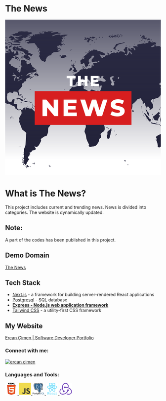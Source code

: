 # The News

![the-news](public/images/readme-logo.svg)

# **What is The News?**

This project includes current and trending news. News is divided into categories. The website is dynamically updated.

## Note:

A part of the codes has been published in this project.

<!-- ## Demo Video -->

<!-- https://github.com/ercan3434/the-news/assets/59047750/ca23d5a3-4161-44e6-be1e-91750f386c71 -->

<!-- <video width="320" height="240" controls autoPlay loop muted><source src="./public/video/the-news-1.mp4" type="video/mp4"/></video> -->

## Demo Domain

[The News](https://news.ercancimen.tk/)

## **Tech Stack**

- [Next.js](https://nextjs.org/) - a framework for building server-rendered React applications
- [Postgresql](https://www.postgresql.org/) - SQL database
- **[Express - Node.js web application framework](https://expressjs.com/)**
- [Tailwind CSS](https://tailwindcss.com/) - a utility-first CSS framework

## My Website

[Ercan Çimen | Software Developer Portfolio](https://www.ercancimen.tk/)

<h3 align="left">Connect with me:</h3>
<p align="left">
<a href="https://www.linkedin.com/in/ercan-%C3%A7imen-b888961a4" target="blank"><img align="center" src="https://raw.githubusercontent.com/rahuldkjain/github-profile-readme-generator/master/src/images/icons/Social/linked-in-alt.svg" alt="ercan çimen" height="30" width="40" /></a>
</p>

<h3 align="left">Languages and Tools:</h3>
<p align="left"> <a href="https://www.w3.org/html/" target="_blank" rel="noreferrer"> <img src="https://raw.githubusercontent.com/devicons/devicon/master/icons/html5/html5-original-wordmark.svg" alt="html5" width="40" height="40"/> </a> <a href="https://developer.mozilla.org/en-US/docs/Web/JavaScript" target="_blank" rel="noreferrer"> <img src="https://raw.githubusercontent.com/devicons/devicon/master/icons/javascript/javascript-original.svg" alt="javascript" width="40" height="40"/> </a> <a href="https://www.postgresql.org" target="_blank" rel="noreferrer"> <img src="https://raw.githubusercontent.com/devicons/devicon/master/icons/postgresql/postgresql-original-wordmark.svg" alt="postgresql" width="40" height="40"/> </a> <a href="https://reactjs.org/" target="_blank" rel="noreferrer"> <img src="https://raw.githubusercontent.com/devicons/devicon/master/icons/react/react-original-wordmark.svg" alt="react" width="40" height="40"/> </a> <a href="https://redux.js.org" target="_blank" rel="noreferrer"> <img src="https://raw.githubusercontent.com/devicons/devicon/master/icons/redux/redux-original.svg" alt="redux" width="40" height="40"/> </a> </p>
